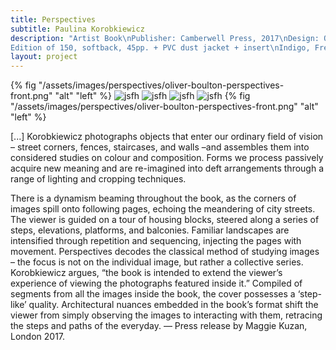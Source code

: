 ```yaml
---
title: Perspectives
subtitle: Paulina Korobkiewicz
description: "Artist Book\nPublisher: Camberwell Press, 2017\nDesign: Oliver Boulton, Samuel Jones\nEditors:  Oliver Boulton, James Edgar, Sigune Hamann, Sam Jones, Duncan Wooldridge\n
Edition of 150, softback, 45pp. + PVC dust jacket + insert\nIndigo, French fold, singer sewn, 249 × 320mm\nISBN: 978-1-908971-53-1"
layout: project
---
```

{% fig "/assets/images/perspectives/oliver-boulton-perspectives-front.png" "alt" "left" %}
![jsfh](/assets/images/perspectives/oliver-boulton-perspectives-1.png)
![jsfh](/assets/images/perspectives/oliver-boulton-perspectives-2.png)
![jsfh](/assets/images/perspectives/oliver-boulton-perspectives-3.png)
![jsfh](/assets/images/perspectives/oliver-boulton-perspectives-4.png)
{% fig "/assets/images/perspectives/oliver-boulton-perspectives-front.png" "alt" "left" %}

[...] Korobkiewicz photographs objects that enter our ordinary field of vision – street corners, fences, staircases, and walls –and assembles them into considered studies on colour and composition. Forms we process passively acquire new meaning and are re-imagined into deft arrangements through a range of lighting and cropping techniques.

There is a dynamism beaming throughout the book, as the corners of images spill onto following pages, echoing the meandering of city streets. The viewer is guided on a tour of housing blocks, steered along a series of steps, elevations, platforms, and balconies. Familiar landscapes are intensified through repetition and sequencing, injecting the pages with movement. Perspectives decodes the classical method of studying images – the focus is not on the individual image, but rather a collective series.
Korobkiewicz argues, “the book is intended to extend the viewer’s experience of viewing the photographs featured inside it.” Compiled of segments from all the images inside the book, the cover possesses a ‘step-like’ quality. Architectural nuances embedded in the book’s format shift the viewer from simply observing the images to interacting with them, retracing the steps and paths of the everyday.
— Press release by Maggie Kuzan, London 2017.

